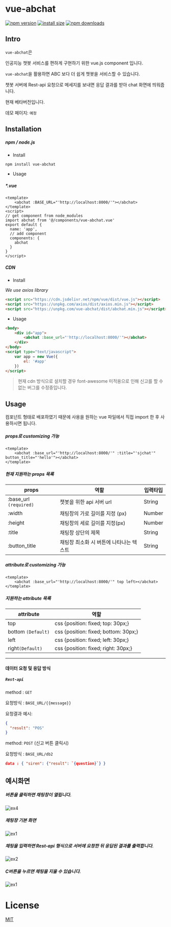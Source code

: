 # vue-abchat

[![npm version](https://img.shields.io/npm/v/vue-abchat.svg?style=flat-square)](https://www.npmjs.org/package/vue-abchat)
[![install size](https://packagephobia.now.sh/badge?p=vue-abchat)](https://packagephobia.now.sh/result?p=vue-abchat)
[![npm downloads](https://img.shields.io/npm/dm/vue-abchat.svg?style=flat-square)](http://npm-stat.com/charts.html?package=vue-abchat)



## Intro

`vue-abchat`은

인공지능 챗봇 서비스를 편하게 구현하기 위한 vue.js component 입니다.

`vue-abchat`을 활용하면 ABC 보다 더 쉽게 챗봇을 서비스할 수 있습니다.

챗봇 서버에 Rest-api 요청으로 메세지를 보내면 응답 결과를 받아 chat 화면에 띄워줍니다.



현재 베타버전입니다.



데모 페이지: `예정`



## Installation

##### npm / node.js

- Install

```
npm install vue-abchat
```

- Usage

##### *.vue

```vue
<template>
    <abchat :BASE_URL="'http://localhost:8000/'"></abchat>
</template>
<script>
// get component from node_modules
import abchat from '@/components/vue-abchat.vue'
export default {
  name: 'app',
  // add component
  components: {
    abchat
  }
}
</script>
```



##### CDN

- Install

*We use axios library*

```html
<script src="https://cdn.jsdelivr.net/npm/vue/dist/vue.js"></script>
<script src="https://unpkg.com/axios/dist/axios.min.js"></script>
<script src="https://unpkg.com/vue-abchat/dist/abchat.min.js"></script>
```

- Usage

```html
<body>
    <div id="app">
        <abchat :base_url="'http://localhost:8000/'"></abchat>
    </div>
</body>
<script type="text/javascript">
    var app = new Vue({
        el: '#app'
    })
</script>
```

> 현재 cdn 방식으로 설치할 경우 font-awesome 미적용으로 인해 신고를 할 수 없는 버그를 수정중입니다.



## Usage

컴포넌트 형태로 배포하였기 때문에 사용을 원하는 vue 파일에서 직접 import 한 후 사용하시면 됩니다.



##### props로 customizing 가능

```vue
<template>
    <abchat :base_url="'http://localhost:8000/'" :title="'sjchat'" button_title="'hello'"></abchat>
</template>
```



##### 현재 지원하는 props 목록

| props                  | 역할                                    | 입력타입 |
| ---------------------- | --------------------------------------- | -------- |
| :base_url `(required)` | 챗봇을 위한 api 서버 url                | String   |
| :width                 | 채팅창의 가로 길이를 지정 (px)          | Number   |
| :height                | 채팅창의 세로 길이를 지정(px)           | Number   |
| :title                 | 채팅창 상단의 제목                      | String   |
| :button_title          | 채팅창 최소화 시 버튼에 나타나는 텍스트 | String   |



##### attribute로 customizing 가능

```vue
<template>
    <abchat :base_url="'http://localhost:8000/'" top left></abchat>
</template>
```



##### 지원하는 attribute 목록

| attribute          | 역할                                 |
| ------------------ | ------------------------------------ |
| top                | css {position: fixed; top: 30px;}    |
| bottom `(Default)` | css {position: fixed; bottom: 30px;} |
| left               | css {position: fixed; left: 30px;}   |
| right`(Default)`   | css {position: fixed; right: 30px;}  |



---

#### 데이터 요청 및 응답 방식

##### `Rest-api`

method : `GET`

요청방식 : `BASE_URL/{{message}}`

요청결과 예시:

```json
{
  "result": "POS"
}
```



method: `POST` (신고 버튼 클릭시)

요청방식 : `BASE_URL/db2`

```json
data : { "siren": {"result": `{question}`} }
```





## 예시화면



##### 버튼을 클릭하면 채팅창이 열립니다.

![ex4](https://user-images.githubusercontent.com/45934052/65669904-500cdf00-e07f-11e9-895e-d55bd923d66c.png)

##### 채팅창 기본 화면

![ex1](https://user-images.githubusercontent.com/45934052/65669833-34093d80-e07f-11e9-9a08-06b2e132e27e.png)

##### 채팅을 입력하면 Rest-api 형식으로 서버에 요청한 뒤 응답된 결과를 출력합니다.

![ex2](https://user-images.githubusercontent.com/45934052/65669864-3ff4ff80-e07f-11e9-9b00-dc54240c5760.png)

##### C버튼을 누르면 채팅을 지울 수 있습니다.

![ex1](https://user-images.githubusercontent.com/45934052/65669833-34093d80-e07f-11e9-9a08-06b2e132e27e.png)





# License

[MIT](LICENSE)


